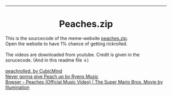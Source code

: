 ___
<h1><center>Peaches.zip</center></h1>
<p>This is the sourcecode of the meme-website <a href="https://peaches.zip">peaches.zip</a>.
<br>Open the website to have 1% chance of getting rickrolled.
<br><br>The videos are downloaded from youtube. Credit is given in the sorucecode. (And in this readme file ↓)
<br><br><a href="hhttps://www.youtube.com/watch?v=FvZdeEklJVA">peachrolled. by CubicMind</a>
<br><a href="https://www.youtube.com/watch?v=JBSKOoru2E0">Never gonna give Peach up by Ryens Music</a>
<br><a href="https://www.youtube.com/watch?v=imSefM4GPpE">Bowser - Peaches (Official Music Video) | The Super Mario Bros. Movie by Illumination</a>